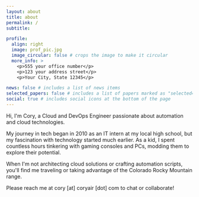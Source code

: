 ```yaml
---
layout: about
title: about
permalink: /
subtitle:

profile:
  align: right
  image: prof_pic.jpg
  image_circular: false # crops the image to make it circular
  more_info: >
    <p>555 your office number</p>
    <p>123 your address street</p>
    <p>Your City, State 12345</p>

news: false # includes a list of news items
selected_papers: false # includes a list of papers marked as "selected={true}"
social: true # includes social icons at the bottom of the page
---
```


Hi, I'm Cory, a Cloud and DevOps Engineer passionate about automation and cloud technologies.

My journey in tech began in 2010 as an IT intern at my local high school, but my fascination with technology started much earlier. As a kid, I spent countless hours tinkering with gaming consoles and PCs, modding them to explore their potential.

When I'm not architecting cloud solutions or crafting automation scripts, you'll find me traveling or taking advantage of the Colorado Rocky Mountain range. 

Please reach me at cory [at] coryair [dot] com to chat or collaborate!
